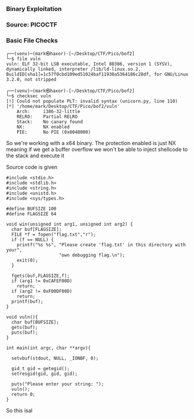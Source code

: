 ### Binary Exploitation

### Source: PICOCTF

### Basic File Checks

```
┌──(venv)─(mark㉿haxor)-[~/Desktop/CTF/Pico/bof2]
└─$ file vuln    
vuln: ELF 32-bit LSB executable, Intel 80386, version 1 (SYSV), dynamically linked, interpreter /lib/ld-linux.so.2, BuildID[sha1]=1c57f0cbd109ed51024baf11930a5364186c28df, for GNU/Linux 3.2.0, not stripped
                                                                                                        
┌──(venv)─(mark㉿haxor)-[~/Desktop/CTF/Pico/bof2]
└─$ checksec vuln
[!] Could not populate PLT: invalid syntax (unicorn.py, line 110)
[*] '/home/mark/Desktop/CTF/Pico/bof2/vuln'
    Arch:     i386-32-little
    RELRO:    Partial RELRO
    Stack:    No canary found
    NX:       NX enabled
    PIE:      No PIE (0x8048000)
```

So we're working with a x64 binary. The protection enabled is just NX meaning if we get a buffer overflow we won't be able to inject shellcode to the stack and execute it

Source code is given

```
#include <stdio.h>
#include <stdlib.h>
#include <string.h>
#include <unistd.h>
#include <sys/types.h>

#define BUFSIZE 100
#define FLAGSIZE 64

void win(unsigned int arg1, unsigned int arg2) {
  char buf[FLAGSIZE];
  FILE *f = fopen("flag.txt","r");
  if (f == NULL) {
    printf("%s %s", "Please create 'flag.txt' in this directory with your",
                    "own debugging flag.\n");
    exit(0);
  }

  fgets(buf,FLAGSIZE,f);
  if (arg1 != 0xCAFEF00D)
    return;
  if (arg2 != 0xF00DF00D)
    return;
  printf(buf);
}

void vuln(){
  char buf[BUFSIZE];
  gets(buf);
  puts(buf);
}

int main(int argc, char **argv){

  setvbuf(stdout, NULL, _IONBF, 0);
  
  gid_t gid = getegid();
  setresgid(gid, gid, gid);

  puts("Please enter your string: ");
  vuln();
  return 0;
}
```

So this isal
